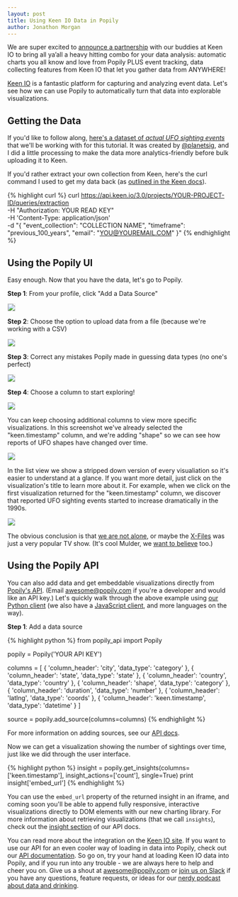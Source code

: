 ```yaml
---
layout: post
title: Using Keen IO Data in Popily
author: Jonathon Morgan
---
```

We are super excited to [announce a partnership](https://keen.io/blog/140745630296/discover-gold-with-keen-io-and-popily) with our buddies at Keen IO to bring all ya’all a heavy hitting combo for your data analysis: automatic charts you all know and love from Popily PLUS event tracking, data collecting features from Keen IO that let you gather data from ANYWHERE!

[Keen IO](http://keen.io) is a fantastic platform for capturing and analyzing event data. Let's see how we can use Popily to automatically turn that data into explorable visualizations.<!--more-->

## Getting the Data

If you'd like to follow along, [here's a dataset of _actual UFO sighting events_](https://www.dropbox.com/s/su2zq2hm8b192ga/56d46faf59949a742e00aa52-My_First_Project-ufo_sightings-1457521846-3YGHCO?dl=0) that we'll be working with for this tutorial. It was created by [@planetsig](https://github.com/planetsig/ufo-reports), and I did a little processing to make the data more analytics-friendly before bulk uploading it to Keen. 

If you'd rather extract your own collection from Keen, here's the curl command I used to get my data back (as [outlined in the Keen docs](https://keen.io/docs/api/?shell#extract-to-csv-file)). 

{% highlight curl %}
curl https://api.keen.io/3.0/projects/YOUR-PROJECT-ID/queries/extraction \
  -H "Authorization: YOUR READ KEY" \
  -H 'Content-Type: application/json' \
  -d "{
    \"event_collection\": \"COLLECTION NAME\",
    \"timeframe\": \"previous_100_years\",
    \"email\": \"YOU@YOUREMAIL.COM\"
  }"
{% endhighlight %}

## Using the Popily UI

Easy enough. Now that you have the data, let's go to Popily. 

**Step 1**: From your profile, click "Add a Data Source"

<img style="margin:0px auto;border:1px solid #eee;" src="{{ site.baseurl }}/public/images/keen/step1.png">

**Step 2**: Choose the option to upload data from a file (because we're working with a CSV)

<img style="margin:0px auto;border:1px solid #eee;" src="{{ site.baseurl }}/public/images/keen/step-2.png">

**Step 3**: Correct any mistakes Popily made in guessing data types (no one's perfect)

<img style="margin:0px auto;border:1px solid #eee;" src="{{ site.baseurl }}/public/images/keen/step-3.png">

**Step 4**: Choose a column to start exploring!

<img style="margin:0px auto;border:1px solid #eee;" src="{{ site.baseurl }}/public/images/keen/step4.png">

You can keep choosing additional columns to view more specific visualizations. In this screenshot we've already selected the "keen.timestamp" column, and we're adding "shape" so we can see how reports of UFO shapes have changed over time. 

<img style="margin:0px auto;border:1px solid #eee;" src="{{ site.baseurl }}/public/images/keen/exploration.png">

In the list view we show a stripped down version of every visualiation so it's easier to understand at a glance. If you want more detail, just click on the visualization's title to learn more about it. For example, when we click on the first visualization returned for the "keen.timestamp" column, we discover that reported UFO sighting events started to increase dramatically in the 1990s. 

<img style="margin:0px auto;border:1px solid #eee;" src="{{ site.baseurl }}/public/images/keen/num-records.png">

The obvious conclusion is that [we are not alone](http://www.washingtontimes.com/news/2009/apr/21/astronaut-says-were-not-alone/?page=all), or maybe the [X-Files](https://en.wikipedia.org/wiki/Colonist_(The_X-Files)) was just a very popular TV show. (It's cool Mulder, we [want to believe](https://images.newrepublic.com/82a6d0770aeaafbae8f26bf40a822b9b79a5c412.png?w=800) too.)

## Using the Popily API

You can also add data and get embeddable visualizations directly from [Popily's API](http://developers.popily.com). (Email [awesome@popily.com](mailto:awesome@popily.com) if you're a developer and would like an API key.) Let's quickly walk through the above example using [our Python client](https://github.com/popily/popily-api) (we also have a [JavaScript client](https://github.com/popily/popily-js), and more languages on the way).

**Step 1**: Add a data source

{% highlight python %}
from popily_api import Popily

popily = Popily('YOUR API KEY')

columns = [
    {
        'column_header': 'city',
        'data_type': 'category'
    },
    {
        'column_header': 'state',
        'data_type': 'state'
    },
    {
        'column_header': 'country',
        'data_type': 'country'
    },
    {
        'column_header': 'shape',
        'data_type': 'category'
    },
    {
        'column_header': 'duration',
        'data_type': 'number'
    },
    {
        'column_header': 'latlng',
        'data_type': 'coords'
    },
    {
        'column_header': 'keen.timestamp',
        'data_type': 'datetime'
    }
]

source = popily.add_source(columns=columns)
{% endhighlight %}

For more information on adding sources, see our [API docs](http://developers.popily.com/#sources).

Now we can get a visualization showing the number of sightings over time, just like we did through the user interface. 

{% highlight python %}
insight = popily.get_insights(columns=['keen.timestamp'], 
                                insight_actions=['count'],
                                single=True)
print insight['embed_url']
{% endhighlight %}

You can use the `embed_url` property of the returned insight in an iframe, and coming soon you'll be able to append fully responsive, interactive visualizations directly to DOM elements with our new charting library. For more information about retrieving visualizations (that we call `insights`), check out the [insight section](http://developers.popily.com/#insights) of our API docs.

You can read more about the integration on the [Keen IO site](https://keen.io/docs/integrations/popily/). If you want to use our API for an even cooler way of loading in data into Popily, check out our [API documentation](http://developers.popily.com/). So go on, try your hand at loading Keen IO data into Popily, and if you run into any trouble - we are always here to help and cheer you on. Give us a shout at [awesome@popily.com](mailto:awesome@popily.com) or [join us on Slack](https://gentle-shore-82359.herokuapp.com/) if you have any questions, feature requests, or ideas for our [nerdy podcast about data and drinking](http://partiallyderivative.com).

